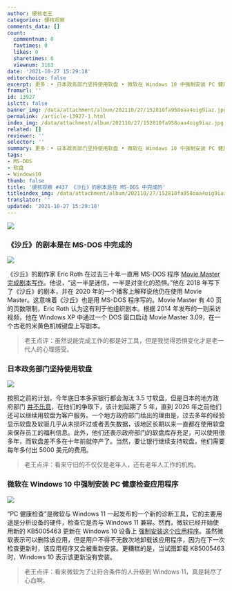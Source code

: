 ```yaml
---
author: 硬核老王
categories: 硬核观察
comments_data: []
count:
  commentnum: 0
  favtimes: 0
  likes: 0
  sharetimes: 0
  viewnum: 3163
date: '2021-10-27 15:29:18'
editorchoice: false
excerpt: 更多：• 日本政务部门坚持使用软盘 • 微软在 Windows 10 中强制安装 PC 健康检查应用程序
fromurl: ''
id: 13927
islctt: false
banner_img: /data/attachment/album/202110/27/152810fa958oaa4oig9iaz.jpg
permalink: /article-13927-1.html
index_img: /data/attachment/album/202110/27/152810fa958oaa4oig9iaz.jpg
related: []
reviewer: ''
selector: ''
summary: 更多：• 日本政务部门坚持使用软盘 • 微软在 Windows 10 中强制安装 PC 健康检查应用程序
tags:
- MS-DOS
- 软盘
- Windows10
thumb: false
title: '硬核观察 #437 《沙丘》的剧本是在 MS-DOS 中完成的'
titleindex_img: /data/attachment/album/202110/27/152810fa958oaa4oig9iaz.jpg
translator: ''
updated: '2021-10-27 15:29:18'
---
```


![](/data/attachment/album/202110/27/152810fa958oaa4oig9iaz.jpg)


### 《沙丘》的剧本是在 MS-DOS 中完成的


![](/data/attachment/album/202110/27/152826r7ssus7lklusfu97.jpg)


《沙丘》的剧作家 Eric Roth 在过去三十年一直用 MS-DOS 程序 [Movie Master 完成剧本写作](https://www.vice.com/en/article/wxdeay/the-dune-screenplay-was-written-in-ms-dos)。他说，“这一半是迷信，一半是对变化的恐惧。”他在 2018 年写下了《沙丘》的剧本，并在 2020 年的一个播客上解释说他仍在使用 Movie Master。这意味着《沙丘》也是用 MS-DOS 程序写的。Movie Master 有 40 页的页数限制，Eric Roth 认为这有利于他组织剧本。根据 2014 年发布的一则采访视频，他在 Windows XP 中通过一个 DOS 窗口启动 Movie Master 3.09，在一个古老的米黄色机械键盘上写剧本。



> 
> 老王点评：虽然说能完成工作的都是好工具，但是我觉得恐惧变化才是老一代人的心理感受。
> 
> 
> 


### 日本政务部门坚持使用软盘


![](/data/attachment/album/202110/27/152846q6o6jujj1753z1cq.jpg)


按照之前的计划，今年底日本多家银行都会淘汰 3.5 寸软盘，但是日本的地方政府部门 [并不乐意](https://screenrant.com/japan-tokyo-phasing-out-floppy-disks-maintenance-data-loss-risks/)，在他们的争取下，该计划延期了 5 年，直到 2026 年之前他们还可以继续用软盘为客户服务。一个地方政府部门给出的理由是，过去多年的经验显示软盘及软驱几乎从未损坏过或者丢失数据，该地区长期以来一直都在使用软盘来保存员工的福利信息。此外，他们还表示政府部门的软盘库存充足，可以使用很多年，而软盘差不多在十年前就停产了。当然，要让银行继续支持软盘，他们需要每年多付出 5000 美元的费用。



> 
> 老王点评：看来守旧的不仅仅是老年人，还有老年人工作的机构。
> 
> 
> 


### 微软在 Windows 10 中强制安装 PC 健康检查应用程序


![](/data/attachment/album/202110/27/152901e3o1h0itmc0cz4xp.jpg)


“PC 健康检查”是微软与 Windows 11 一起发布的一个新的诊断工具，它的主要用途是分析设备的硬件，检查它是否与 Windows 11 兼容。然而，微软已经开始使用新的 KB5005463 更新在 Windows 10 设备上 [强制安装这个应用程序](https://www.bleepingcomputer.com/news/microsoft/microsoft-is-force-installing-pc-health-check-in-windows-10/)。虽然微软表示可以删除该应用，但是用户不得不无数次地卸载该应用程序，因为在下一次检查更新时，该应用程序又会被重新安装。更糟糕的是，当试图卸载 KB5005463 时，Windows 10 表示该更新没有安装。



> 
> 老王点评：看来微软为了让符合条件的人升级到 Windows 11，真是耗尽了心血啊。
> 
> 
>